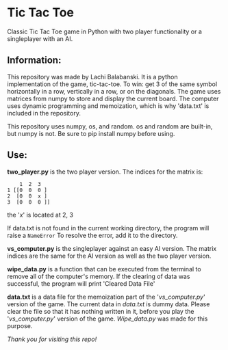 # Tic Tac Toe
Classic Tic Tac Toe game in Python with two player functionality or a singleplayer with an AI.

## Information:
This repository was made by Lachi Balabanski. It is a python implementation of the game, tic-tac-toe. To win: get 3 of the same symbol horizontally in a row, vertically in a row, or on the diagonals. The game uses matrices from numpy to store and display the current board. The computer uses dynamic programming and memoization, which is why 'data.txt' is included in the repository.

This repository uses numpy, os, and random. os and random are built-in, but numpy is not. Be sure to pip install numpy before using.

## Use:
**two_player.py** is the two player version. The indices for the matrix is:


        1  2  3
    1 [[0  0  0 ]
    2  [0  0  x ]
    3  [0  0  0 ]]

the '_x_' is located at 2, 3

If data.txt is not found in the current working directory, the program will raise a <code>NameError</code> To resolve the error, add it to the directory.

**vs_computer.py** is the singleplayer against an easy AI version. The matrix indices are the same for the AI version as well as the two player version.

**wipe_data.py** is a function that can be executed from the terminal to remove all of the computer's memory. If the clearing of data was successful, the program will print 'Cleared Data File'

**data.txt** is a data file for the memoization part of the '_vs_computer.py_' version of the game. The current data in _data.txt_ is dummy data. Please clear the file so that it has nothing written in it, before you play the '_vs_computer.py_' version of the game. _Wipe_data.py_ was made for this purpose.

_Thank you for visiting this repo!_
